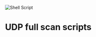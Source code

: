 ![Shell Script](https://img.shields.io/badge/shell_script-%23121011.svg?style=for-the-badge&logo=gnu-bash&logoColor=white)
# UDP full scan scripts
